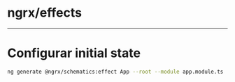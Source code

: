 # ngrx/effects

---

# Configurar initial state

```bash
ng generate @ngrx/schematics:effect App --root --module app.module.ts
```
